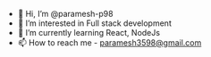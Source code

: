 - 👋 Hi, I’m @paramesh-p98
- 👀 I’m interested in Full stack development
- 🌱 I’m currently learning React, NodeJs
- 📫 How to reach me - paramesh3598@gmail.com

<!---
paramesh-p98/paramesh-p98 is a ✨ special ✨ repository because its `README.md` (this file) appears on your GitHub profile.
You can click the Preview link to take a look at your changes.
--->
